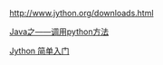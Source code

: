 

http://www.jython.org/downloads.html




[Java之——调用python方法](http://blog.csdn.net/l1028386804/article/details/50915556)


[Jython 简单入门](http://willzh.iteye.com/blog/307222)
